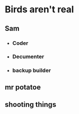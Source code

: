 # Birds aren't real
## Sam
* ### Coder
* ### Decumenter
* ### backup builder
## mr potatoe 

## shooting things
